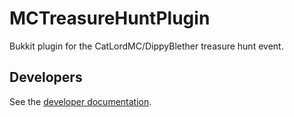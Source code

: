 # MCTreasureHuntPlugin

Bukkit plugin for the CatLordMC/DippyBlether treasure hunt event.

## Developers

See the [developer documentation](docs/DEVELOPERS.md).
